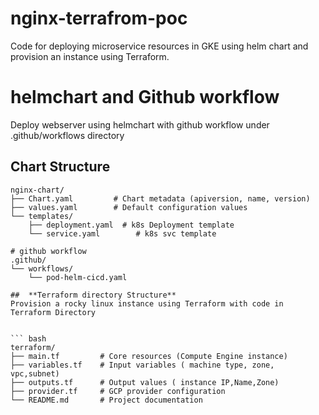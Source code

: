 # nginx-terrafrom-poc
Code for deploying microservice resources in GKE using helm chart and provision an instance using Terraform.

# helmchart and Github workflow
Deploy webserver using helmchart with github workflow under .github/workflows directory

##  Chart Structure

```
nginx-chart/
├── Chart.yaml         # Chart metadata (apiversion, name, version)
├── values.yaml        # Default configuration values
└── templates/
    ├── deployment.yaml  # k8s Deployment template
    └── service.yaml        # k8s svc template

# github workflow
.github/
└── workflows/
    └── pod-helm-cicd.yaml

##  **Terraform directory Structure**
Provision a rocky linux instance using Terraform with code in Terraform Directory


``` bash
terraform/
├── main.tf         # Core resources (Compute Engine instance)
├── variables.tf    # Input variables ( machine type, zone, vpc,subnet)
├── outputs.tf      # Output values ( instance IP,Name,Zone)
├── provider.tf     # GCP provider configuration
└── README.md       # Project documentation

